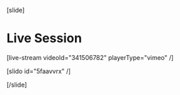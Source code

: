[slide]
# Live Session

[live-stream videoId="341506782" playerType="vimeo" /]

[slido id="5faavvrx" /]

[/slide]